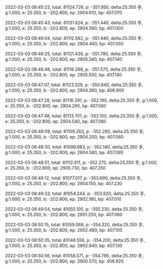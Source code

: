 2022-03-03 08:45:23, total: 81124.726, p: -351.950, delta:25.350 手, g:1.000, e: 25.350, b: -202.800, ep: 2904.610, bp: 407.070

2022-03-03 08:45:43, total: 81131.824, p: -351.440, delta:25.350 手, g:1.000, e: 25.350, b: -202.800, ep: 2904.560, bp: 407.000

2022-03-03 08:46:04, total: 81112.562, p: -351.940, delta:25.350 手, g:1.000, e: 25.350, b: -202.800, ep: 2904.460, bp: 407.050

2022-03-03 08:46:25, total: 81121.430, p: -351.780, delta:25.350 手, g:1.000, e: 25.350, b: -202.800, ep: 2905.340, bp: 407.140

2022-03-03 08:46:46, total: 81116.266, p: -351.570, delta:25.350 手, g:1.000, e: 25.350, b: -202.800, ep: 2905.550, bp: 407.140

2022-03-03 08:47:07, total: 81123.329, p: -350.840, delta:25.350 手, g:1.000, e: 25.350, b: -202.800, ep: 2904.360, bp: 406.900

2022-03-03 08:47:28, total: 81116.291, p: -352.190, delta:25.350 手, g:1.000, e: 25.350, b: -202.800, ep: 2904.290, bp: 407.060

2022-03-03 08:47:48, total: 81113.701, p: -352.100, delta:25.350 手, g:1.000, e: 25.350, b: -202.800, ep: 2904.540, bp: 407.080

2022-03-03 08:48:09, total: 81109.263, p: -352.280, delta:25.350 手, g:1.000, e: 25.350, b: -202.800, ep: 2904.200, bp: 407.060

2022-03-03 08:48:30, total: 81099.883, p: -352.140, delta:25.350 手, g:1.000, e: 25.350, b: -202.800, ep: 2904.580, bp: 407.090

2022-03-03 08:48:51, total: 81112.811, p: -352.270, delta:25.350 手, g:1.000, e: 25.350, b: -202.800, ep: 2905.730, bp: 407.250

2022-03-03 08:49:12, total: 81077.017, p: -353.690, delta:25.350 手, g:1.000, e: 25.350, b: -202.800, ep: 2904.150, bp: 407.230

2022-03-03 08:49:33, total: 81054.244, p: -353.920, delta:25.350 手, g:1.000, e: 25.350, b: -202.800, ep: 2902.160, bp: 407.010

2022-03-03 08:49:54, total: 81055.105, p: -355.230, delta:25.350 手, g:1.000, e: 25.350, b: -202.800, ep: 2901.250, bp: 407.060

2022-03-03 08:50:15, total: 81059.069, p: -354.320, delta:25.350 手, g:1.000, e: 25.350, b: -202.800, ep: 2902.480, bp: 407.100

2022-03-03 08:50:35, total: 81046.556, p: -354.200, delta:25.350 手, g:1.000, e: 25.350, b: -202.800, ep: 2902.840, bp: 407.130

2022-03-03 08:50:56, total: 81058.571, p: -354.790, delta:25.350 手, g:1.000, e: 25.350, b: -202.800, ep: 2900.570, bp: 406.920
